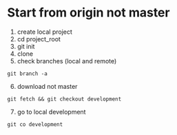 # Start from origin not master
1. create local project
2. cd project_root
3. git init 
4. clone
5. check branches (local and remote)
```
git branch -a
```
6. download not master
```
git fetch && git checkout development
```
7. go to local development
```
git co development
```

